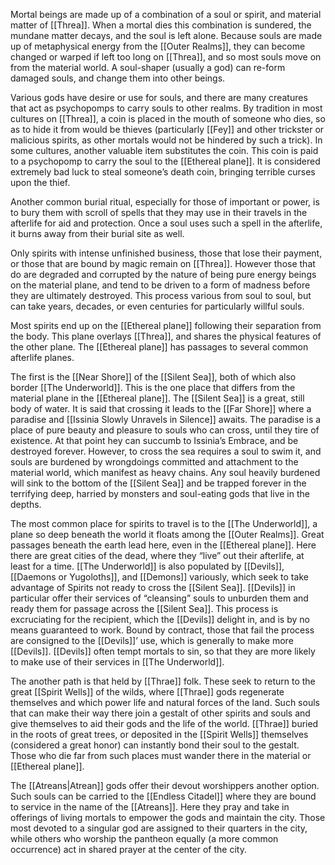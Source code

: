 Mortal beings are made up of a combination of a soul or spirit, and material matter of [[Threa]]. When a mortal dies this combination is sundered, the mundane matter decays, and the soul is left alone. Because souls are made up of metaphysical energy from the [[Outer Realms]], they can become changed or warped if left too long on [[Threa]], and so most souls move on from the material world. A soul-shaper (usually a god) can re-form damaged souls, and change them into other beings. 

Various gods have desire or use for souls, and there are many creatures that act as psychopomps to carry souls to other realms. By tradition in most cultures on [[Threa]], a coin is placed in the mouth of someone who dies, so as to hide it from would be thieves (particularly [[Fey]] and other trickster or malicious spirits, as other mortals would not be hindered by such a trick). In some cultures, another valuable item substitutes the coin. This coin is paid to a psychopomp to carry the soul to the [[Ethereal plane]]. It is considered extremely bad luck to steal someone’s death coin, bringing terrible curses upon the thief. 

Another common burial ritual, especially for those of important or power, is to bury them with scroll of spells that they may use in their travels in the afterlife for aid and protection. Once a soul uses such a spell in the afterlife, it burns away from their burial site as well.

Only spirits with intense unfinished business, those that lose their payment, or those that are bound by magic remain on [[Threa]]. However those that do are degraded and corrupted by the nature of being pure energy beings on the material plane, and tend to be driven to a form of madness before they are ultimately destroyed. This process various from soul to soul, but can take years, decades, or even centuries for particularly willful souls.

Most spirits end up on the [[Ethereal plane]] following their separation from the body. This plane overlays [[Threa]], and shares the physical features of the other plane. The [[Ethereal plane]] has passages to several common afterlife planes. 

The first is the [[Near Shore]] of the [[Silent Sea]], both of which also border [[The Underworld]]. This is the one place that differs from the material plane in the [[Ethereal plane]]. The [[Silent Sea]] is a great, still body of water. It is said that crossing it leads to the [[Far Shore]] where a paradise and [[Issinia Slowly Unravels in Silence]] awaits. The paradise is a place of pure beauty and pleasure to souls who can cross, until they tire of existence. At that point hey can succumb to Issinia’s Embrace, and be destroyed forever. However, to cross the sea requires a soul to swim it, and souls are burdened by wrongdoings committed and attachment to the material world, which manifest as heavy chains. Any soul heavily burdened will sink to the bottom of the [[Silent Sea]] and be trapped forever in the terrifying deep, harried by monsters and soul-eating gods that live in the depths. 

The most common place for spirits to travel is to the [[The Underworld]], a plane so deep beneath the world it floats among the [[Outer Realms]]. Great passages beneath the earth lead here, even in the [[Ethereal plane]]. Here there are great cities of the dead, where they “live” out their afterlife, at least for a time. [[The Underworld]] is also populated by [[Devils]], [[Daemons or Yugoloths]], and [[Demons]] variously, which seek to take advantage of Spirits not ready to cross the [[Silent Sea]]. [[Devils]] in particular offer their services of “cleansing” souls to unburden them and ready them for passage across the [[Silent Sea]]. This process is excruciating for the recipient, which the [[Devils]] delight in, and is by no means guaranteed to work. Bound by contract, those that fail the process are consigned to the [[Devils]]’ use, which is generally to make more [[Devils]]. [[Devils]] often tempt mortals to sin, so that they are more likely to make use of their services in [[The Underworld]]. 

The another path is that held by [[Thrae]] folk. These seek to return to the great [[Spirit Wells]] of the wilds, where [[Thrae]] gods regenerate themselves and which power life and natural forces of the land. Such souls that can make their way there join a gestalt of other spirits and souls and give themselves to aid their gods and the life of the world. [[Thrae]] buried in the roots of great trees, or deposited in the [[Spirit Wells]] themselves (considered a great honor) can instantly bond their soul to the gestalt. Those who die far from such places must wander there in the material or [[Ethereal plane]]. 

The [[Atreans|Atrean]] gods offer their devout worshippers another option. Such souls can be carried to the [[Endless Citadel]] where they are bound to service in the name of the [[Atreans]]. Here they pray and take in offerings of living mortals to empower the gods and maintain the city. Those most devoted to a singular god are assigned to their quarters in the city, while others who worship the pantheon equally (a more common occurrence) act in shared prayer at the center of the city.